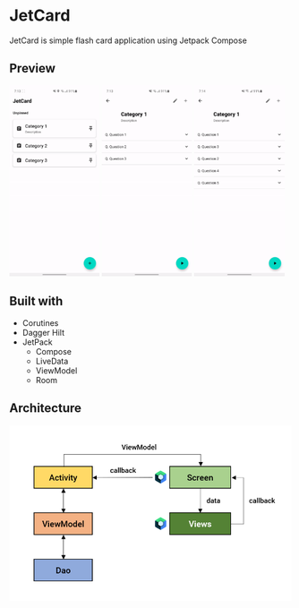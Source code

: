 # JetCard

JetCard is simple flash card application using Jetpack Compose

## Preview

<p>
  <img src="assets/preview_home.gif" width="32%"/>
  <img src="assets/preview_category.gif" width="32%"/>
  <img src="assets/preview_card.gif" width="32%"/>
</p>

## Built with

- Corutines
- Dagger Hilt
- JetPack
  - Compose
  - LiveData
  - ViewModel
  - Room

## Architecture

![architecture](assets/jetcard-architecture.png)